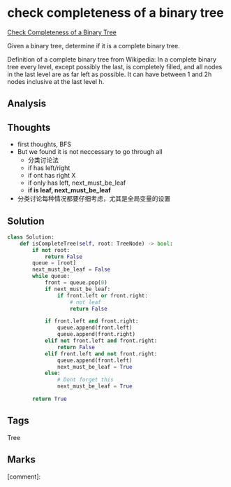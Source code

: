 #  check completeness of a binary tree

[Check Completeness of a Binary Tree](https://leetcode.com/problems/check-completeness-of-a-binary-tree)

Given a binary tree, determine if it is a complete binary tree.

Definition of a complete binary tree from Wikipedia: In a complete binary tree every level, except possibly the last, is completely filled, and all nodes in the last level are as far left as possible. It can have between 1 and 2h nodes inclusive at the last level h.

## Analysis

## Thoughts

* first thoughts, BFS
* But we found it is not neccessary to go through all 
  * 分类讨论法
  * if has left/right
  * if ont has right X
  * if only has left, next\_must\_be\_leaf
  * **if is leaf, next\_must\_be\_leaf** 
* 分类讨论每种情况都要仔细考虑，尤其是全局变量的设置

## Solution

```python
class Solution:
    def isCompleteTree(self, root: TreeNode) -> bool:
        if not root:
            return False
        queue = [root]
        next_must_be_leaf = False
        while queue:
            front = queue.pop(0)
            if next_must_be_leaf:                
                if front.left or front.right:
                    # not leaf
                    return False

            if front.left and front.right:
                queue.append(front.left)
                queue.append(front.right)
            elif not front.left and front.right:
                return False
            elif front.left and not front.right:
                queue.append(front.left)
                next_must_be_leaf = True
            else:
                # Dont forget this 
                next_must_be_leaf = True

        return True
```

## Tags

Tree

## Marks

\[comment\]: 

